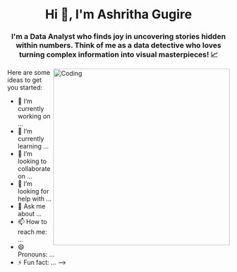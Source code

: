 <h1 align="center">Hi 👋, I'm Ashritha Gugire</h1>
<h3 align="center">I'm a Data Analyst who finds joy in uncovering stories hidden within numbers. Think of me as a data detective who loves turning complex information into visual masterpieces! 📈</h3>
<img align="right" alt="Coding" width="400"  src="https://media.tenor.com/S59bPkT0pqcAAAAC/programming.gif](https://media4.giphy.com/media/v1.Y2lkPTc5MGI3NjExanZ2MmtlOTllYW9kZTc5OHB6OThjMjNzYXd2MWR3YzJucDU0MGc2aCZlcD12MV9pbnRlcm5hbF9naWZfYnlfaWQmY3Q9Zw/hpXdHPfFI5wTABdDx9/giphy.gif"></img>


Here are some ideas to get you started:

- 🔭 I’m currently working on ...
- 🌱 I’m currently learning ...
- 👯 I’m looking to collaborate on ...
- 🤔 I’m looking for help with ...
- 💬 Ask me about ...
- 📫 How to reach me: ...
- 😄 Pronouns: ...
- ⚡ Fun fact: ...
-->
